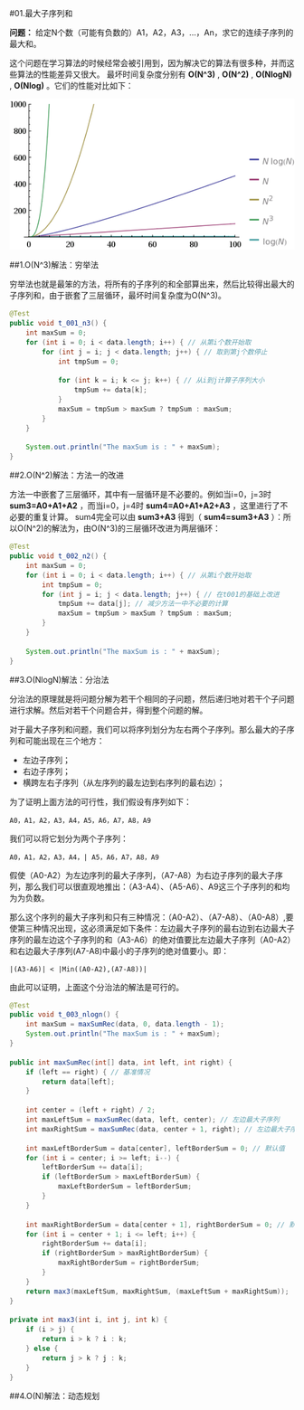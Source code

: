 #01.最大子序列和

 **问题：** 给定N个数（可能有负数的）A1，A2，A3，...，An，求它的连续子序列的最大和。
 
 这个问题在学习算法的时候经常会被引用到，因为解决它的算法有很多种，并而这些算法的性能差异又很大。
 最坏时间复杂度分别有 **O(N^3)** , **O(N^2)** , **O(NlogN)** , **O(Nlog)** 。它们的性能对比如下：
 
 <img src="images/01-01.gif"/>
 
##1.O(N^3)解法：穷举法
 
 穷举法也就是最笨的方法，将所有的子序列的和全部算出来，然后比较得出最大的子序列和，由于嵌套了三层循环，最坏时间复杂度为O(N^3)。
 
```java
@Test
public void t_001_n3() {
    int maxSum = 0;
    for (int i = 0; i < data.length; i++) { // 从第i个数开始取
        for (int j = i; j < data.length; j++) { // 取到第j个数停止
            int tmpSum = 0;

            for (int k = i; k <= j; k++) { // 从i到j计算子序列大小
                tmpSum += data[k];
            }
            maxSum = tmpSum > maxSum ? tmpSum : maxSum;
        }
    }

    System.out.println("The maxSum is : " + maxSum);
}
```
	
##2.O(N^2)解法：方法一的改进

 方法一中嵌套了三层循环，其中有一层循环是不必要的。例如当i=0，j=3时 **sum3=A0+A1+A2** ，而当i=0，j=4时 **sum4=A0+A1+A2+A3** ，这里进行了不必要的重复计算。
 sum4完全可以由 **sum3+A3** 得到（ **sum4=sum3+A3** ）：所以O(N^2)的解法为，由O(N^3)的三层循环改进为两层循环：

```java
@Test
public void t_002_n2() {
    int maxSum = 0;
    for (int i = 0; i < data.length; i++) { // 从第i个数开始取
        int tmpSum = 0;
        for (int j = i; j < data.length; j++) { // 在t001的基础上改进
            tmpSum += data[j]; // 减少方法一中不必要的计算
            maxSum = tmpSum > maxSum ? tmpSum : maxSum;
        }
    }

    System.out.println("The maxSum is : " + maxSum);
}
```
	
##3.O(NlogN)解法：分治法

分治法的原理就是将问题分解为若干个相同的子问题，然后递归地对若干个子问题进行求解。然后对若干个问题合并，得到整个问题的解。
	
对于最大子序列和问题，我们可以将序列划分为左右两个子序列。那么最大的子序列和可能出现在三个地方：

* 左边子序列；
* 右边子序列；
* 横跨左右子序列（从左序列的最左边到右序列的最右边）；

为了证明上面方法的可行性，我们假设有序列如下：

	A0，A1，A2，A3，A4，A5，A6，A7，A8，A9
	
我们可以将它划分为两个子序列：

	A0，A1，A2，A3，A4，| A5，A6，A7，A8，A9
	
假使（A0-A2）为左边序列的最大子序列，（A7-A8）为右边子序列的最大子序列，那么我们可以很直观地推出：（A3-A4）、（A5-A6）、A9这三个子序列的和均为为负数。

那么这个序列的最大子序列和只有三种情况：（A0-A2）、（A7-A8）、（A0-A8）,要使第三种情况出现，这必须满足如下条件：左边最大子序列的最右边到右边最大子序列的最左边这个子序列的和（A3-A6）的绝对值要比左边最大子序列（A0-A2）和右边最大子序列(A7-A8)中最小的子序列的绝对值要小。即：

	|(A3-A6)| < |Min((A0-A2),(A7-A8))|
	

由此可以证明，上面这个分治法的解法是可行的。

```java
@Test
public void t_003_nlogn() {
    int maxSum = maxSumRec(data, 0, data.length - 1);
    System.out.println("The maxSum is : " + maxSum);
}

public int maxSumRec(int[] data, int left, int right) {
    if (left == right) { // 基准情况
        return data[left];
    }

    int center = (left + right) / 2;
    int maxLeftSum = maxSumRec(data, left, center); // 左边最大子序列
    int maxRightSum = maxSumRec(data, center + 1, right); // 左边最大子序列

    int maxLeftBorderSum = data[center], leftBorderSum = 0; // 默认值
    for (int i = center; i >= left; i--) {
        leftBorderSum += data[i];
        if (leftBorderSum > maxLeftBorderSum) {
            maxLeftBorderSum = leftBorderSum;
        }
    }

    int maxRightBorderSum = data[center + 1], rightBorderSum = 0; // 默认值
    for (int i = center + 1; i <= left; i++) {
        rightBorderSum += data[i];
        if (rightBorderSum > maxRightBorderSum) {
            maxRightBorderSum = rightBorderSum;
        }
    }
    return max3(maxLeftSum, maxRightSum, (maxLeftSum + maxRightSum));
}

private int max3(int i, int j, int k) {
    if (i > j) {
        return i > k ? i : k;
    } else {
        return j > k ? j : k;
    }
}
```

##4.O(N)解法：动态规划

```Java
```

	
	
 
 
